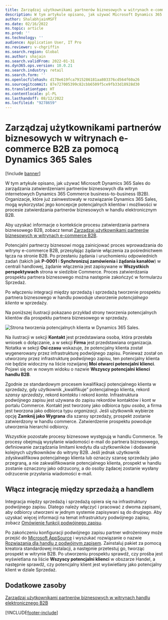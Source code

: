 ```yaml
---
title: Zarządzaj użytkownikami partnerów biznesowych w witrynach e-commerce B2B za pomocą Dynamics 365 Sales
description: W tym artykule opisano, jak używać Microsoft Dynamics 365 Sales do zarządzania zatwierdzeniami partnerów biznesowych dla witryn internetowych Dynamics 365 Commerce business-to-business (B2B).
author: ShalabhjainMSFT
ms.date: 02/16/2022
ms.topic: article
ms.prod: ''
ms.technology: ''
audience: Application User, IT Pro
ms.reviewer: v-chgriffin
ms.search.region: Global
ms.author: shajain
ms.search.validFrom: 2022-01-31
ms.dyn365.ops.version: 10.0.21
ms.search.industry: retail
ms.search.form: ''
ms.openlocfilehash: d178e619fca7915286181aa803376cd564f60a26
ms.sourcegitcommit: 87e727005399c82cbb6509f5ce9fb33d18928d30
ms.translationtype: HT
ms.contentlocale: pl-PL
ms.lasthandoff: 08/12/2022
ms.locfileid: "9278659"
---
```

# <a name="manage-business-partner-users-on-b2b-e-commerce-websites-using-dynamics-365-sales"></a>Zarządzaj użytkownikami partnerów biznesowych w witrynach e-commerce B2B za pomocą Dynamics 365 Sales

[!include [banner](../../includes/banner.md)]

W tym artykule opisano, jak używać Microsoft Dynamics 365 Sales do zarządzania zatwierdzeniami partnerów biznesowych dla witryn internetowych Dynamics 365 Commerce business-to-business (B2B). Organizacje, które już zainwestowały w rozwiązanie Dynamics 365 Sales, mogą wykorzystać jego koncepcje potencjalnych klientów i możliwości w procesie zatwierdzania partnerów biznesowych w handlu elektronicznym B2B.

Aby uzyskać informacje o kontekście procesu zatwierdzania partnera biznesowego B2B, zobacz temat [Zarządzaj użytkownikami partnerów biznesowych w witrynach e-commerce B2B](manage-b2b-users.md).

Potencjalni partnerzy biznesowi mogą zainicjować proces wprowadzania do witryny e-commerce B2B, przesyłając żądanie włączenia za pośrednictwem łącza na stronie B2B. Po przesłaniu żądania i uruchomieniu odpowiednich zadań (takich jak **P-0001** i **Synchronizuj zamówienia i żądania kanałów**) w centrali handlowej, żądanie włączenia jest zapisywane w **Wszystkich perspektywach** strona w siedzibie Commerce. Proces zatwierdzania prospektu partnera biznesowego można następnie zakończyć w formularzu Sprzedaż.

Po włączeniu integracji między sprzedażą i sprzedażą tworzenie prospektu partnera biznesowego w handlu powoduje utworzenie *potencjalnego klienta* w sprzedaży.

Na poniższej ilustracji pokazano przykład strony tworzenia potencjalnych klientów dla prospektu partnera biznesowego w sprzedaży.

![Strona tworzenia potencjalnych klienta w Dynamics 365 Sales.](../media/LeadInSales.png)

Na ilustracji w sekcji **Kontakt** jest przedstawiana osoba, która przesłała wniosek o dołączanie, a w sekcji **Firma** jest przedstawiana organizacja. Notatka w sekcji **Osi czasu** wskazuje, że potencjalny klienta został wygenerowany przez infrastrukturę podwójnego zapisu. Ponieważ został on utworzony przez infrastrukturę podwójnego zapisu, ten potencjalny klienta nie będzie widoczny na liście rozwijanej **Moi otwarci potencjalni klienci**. Pojawi się on w nowym widoku o nazwie **Wszyscy potencjalni klienci handlu B2B**.

Zgodnie ze standardowym procesem kwalifikacji potencjalnego klienta w sprzedaży, gdy użytkownik „kwalifikuje” potencjalnego klienta, rekord *szansy sprzedaży*, rekord *kontaktu* i rekord *konta*. Infrastruktura podwójnego zapisu jest używana do zapisu rekordów kontaktów i kont w portalu Commerce. Kontakt jest tworzony jako odbiorca *typu osoba*, a firma jest tworzona jako odbiorca typu *organizacji*. Jeśli użytkownik wybierze opcję **Zamknij jako Wygrana** dla szansy sprzedaży, prospekt zostanie zatwierdzony w handlu commerce. Zatwierdzenie prospektu powoduje utworzenia hierarchii odbiorcy.

Wszystkie pozostałe procesy biznesowe występują w handlu Commerce. Te procesy obejmują wysyłanie wiadomości e-mail do partnera biznesowego, definiowanie zarządzania limitami kredytu dla użytkowników i dodawanie kolejnych użytkowników do witryny B2B. Jeśli jednak użytkownik zdyskwalifikowa potencjalnego klienta lub oznaczy szansę sprzedaży jako przegraną, a nie zakwalifikowanie potencjalnego klienta, prospekt w handlu zostanie oznaczony jako odrzucony, a do osoby żądacej zostanie wysłany odrzucenie przysłania wiadomości e-mail.

## <a name="enable-integration-between-sales-and-commerce"></a>Włącz integrację między sprzedażą a handlem

Integracja między sprzedażą i sprzedażą opiera się na infrastruktury podwójnego zapisu. Dlatego należy włączyć i pracować z dwoma zapisami, aby odbiorcy utworzeni w jednym systemie zapisywani są do drugiego. Aby uzyskać więcej informacji na temat infrastruktury podwójnego zapisu, zobacz [Omówienie funkcji podwójnego zapisu](/dynamics365/fin-ops-core/dev-itpro/data-entities/dual-write/dual-write-overview).

Po zakończeniu konfiguracji podwójnego zapisu partner wdrożeniowy może przejść do [Microsoft AppSource](https://appsource.microsoft.com/) i wyszukać rozwiązanie o nazwie [Rozwiązania dla handlu z podwójnym zapisem](https://partner.microsoft.com/dashboard/commercial-marketplace/offers/7ca1d8c9-dc79-4cb7-a82e-8dc96a25acca/overview). Zainstaluj pakiet za pomocą kreatora standardowej instalacji, a następnie przetestuj go, tworząc prospekt w witrynie B2B. Po utworzeniu prospektu sprawdź, czy prośba jest wyświetlana na liście **Wszyscy potencjalni klienci** w obszarze Handel, a następnie sprawdź, czy potencjalny klient jest wyświetlany jako potencjalny klient w dziale Sprzedaż.

## <a name="additional-resources"></a>Dodatkowe zasoby

[Zarządzaj użytkownikami partnerów biznesowych w witrynach handlu elektronicznego B2B](manage-b2b-users.md)

[!INCLUDE[footer-include](../../includes/footer-banner.md)]
